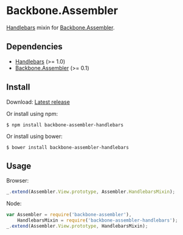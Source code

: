 # Backbone.Assembler

[Handlebars](http://handlebarsjs.com) mixin for [Backbone.Assembler](https://github.com/NET-A-PORTER/backbone-assembler). 


## Dependencies

* [Handlebars](http://handlebarsjs.com) (>= 1.0)
* [Backbone.Assembler](https://github.com/NET-A-PORTER/backbone-assembler) (>= 0.1)


## Install

Download: [Latest release](https://github.com/NET-A-PORTER/backbone-assembler-handlebars/releases)

Or install using npm:

    $ npm install backbone-assembler-handlebars

Or install using bower:

    $ bower install backbone-assembler-handlebars


## Usage

Browser:

```javascript
_.extend(Assembler.View.prototype, Assembler.HandlebarsMixin);
```

Node:

```javascript
var Assembler = require('backbone-assembler'),
    HandlebarsMixin = require('backbone-assembler-handlebars');
_.extend(Assembler.View.prototype, HandlebarsMixin);
```
